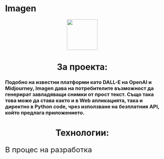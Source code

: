 # Imagen

<div align="center">
  <img src="https://i.ibb.co/TPxfw2J/imagen-favicon-black.png" width="100px"/> 
  <h1>За проекта: </h1>
</div>

### Подобно на известни платформи като DALL-E на OpenAI и Midjourney, Imagen дава на потребителите възможност да генерират завладяващи снимки от прост текст. Също така това може да става както и в Web апликацията, така и директно в Python code, чрез използване на безплатния API, който предлага приложението.

<div align="center">
  <h1>Технологии: </h1>
</div>

<div>
  <p style="font-size: 24px;">В процес на разработка</p>
</div>


